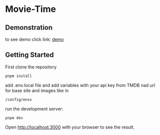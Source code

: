 # Movie-Time

## Demonstration

to see demo click link: [demo](https://movie-time-sage.vercel.app/)

## Getting Started

First clone the repository

```
pnpm install
```

add .env.local file and add variables with your api key from TMDB nad url for
base site and images like in

```
/config/envs
```

run the development server:

```
pnpm dev
```

Open [http://localhost:3000](http://localhost:3000) with your browser to see the
result.

